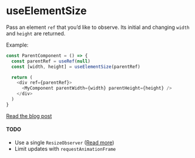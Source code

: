 # useElementSize

Pass an element `ref` that you’d like to observe. Its initial and changing `width` and `height` are returned.

Example:

```js
const ParentComponent = () => {
  const parentRef = useRef(null)
  const [width, height] = useElementSize(parentRef)

  return (
    <div ref={parentRef}>
      <MyComponent parentWidth={width} parentHeight={height} />
    </div>
  )
}
```

[Read the blog post](https://blog.nathanfitzsimmons.com/2021/05/05/window-pains-using-element-queries-in-your-react-app/)

#### TODO
- Use a single `ResizeObserver` ([Read more](https://groups.google.com/a/chromium.org/g/blink-dev/c/z6ienONUb5A/m/F5-VcUZtBAAJ))
- Limit updates with `requestAnimationFrame`
